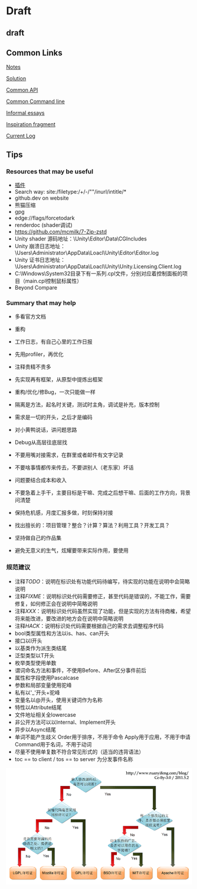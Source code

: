 # Draft

## draft

## Common Links

[Notes](./Note/Notes.md)

[Solution](./Note/Solution/Solution.md)

[Common API](./Note/Common%20API.md)

[Common Command line](./Note/Common%20Command%20line.md)

[Informal essays](./.secrets/Informal%20essays/Informal%20essays.md)

[Inspiration fragment](./.secrets/Informal%20essays/Inspiration%20fragment.md)

[Current Log](./LegacyLog/Tianan_LOG.md)

## Tips

### Resources that may be useful

- [插件](./Note/Notes.md)
- Search way: site:/filetype:/+/-/""/inurl/intitle/*
- github.dev on website
- 熊猫压缩
- gpg
- edge://flags/forcetodark
- renderdoc (shader调试)
- <https://github.com/mcmilk/7-Zip-zstd>
- Unity shader 源码地址：\Unity\Editor\Data\CGIncludes
- Unity 崩溃日志地址：\Users\Administrator\AppData\Loacl\Unity\Editor\Editor.log
- Unity 证书日志地址：\Users\Administrator\AppData\Loacl\Unity\Unity.Licensing.Client.log
- C:\Windows\System32目录下有一系列.cpl文件，分别对应着控制面板的项目（main.cpl控制鼠标属性）
- Beyond Compare

### Summary that may help

- 多看官方文档
- 重构
- 工作日志，有自己心里的工作日报
- 先用profiler，再优化
- 注释贵精不贵多
- 先实现再有框架，从原型中提炼出框架
- 重构/优化/修Bug，一次只能做一样
- 隔离是方法，起名时关键，测试时主角，调试是补充，版本控制
- 需求是一切的开头，之后才是编码
- 对小黄鸭说话，讲问题思路
- Debug从高层往底层找

- 不要用嘴对接需求，在群里或者邮件有文字记录
- 不要啥事情都传来传去，不要讲别人（老东家）坏话
- 问题要结合成本和收入
- 不要急着上手干，主要目标是干嘛、完成之后想干嘛、后面的工作方向，背景问清楚
- 保持危机感，月度汇报多做，时刻保持对接
- 找出擅长的：项目管理？整合？计算？算法？利用工具？开发工具？
- 坚持做自己的作品集
- 避免无意义的生气，炫耀要带来实际作用，要使用

### 规范建议

- 注释*TODO*：说明在标识处有功能代码待编写，待实现的功能在说明中会简略说明
- 注释*FIXME*：说明标识处代码需要修正，甚至代码是错误的，不能工作，需要修复，如何修正会在说明中简略说明
- 注释*XXX*：说明标识处代码虽然实现了功能，但是实现的方法有待商榷，希望将来能改进，要改进的地方会在说明中简略说明
- 注释*HACK*：说明标识处代码需要根据自己的需求去调整程序代码
- bool类型属性和方法以is、has、can开头
- 接口以I开头
- 以基类作为派生类结尾
- 泛型类型以T开头
- 枚举类型使用单数
- 谓词命名方法和事件，不使用Before、After区分事件前后
- 属性和字段使用Pascalcase
- 参数和局部变量使用驼峰
- 私有以'_'开头+驼峰
- 变量名以@开头，使用关键词作为名称
- 特性以Attribute结尾
- 文件地址相关全lowercase
- 非公开方法可以以Internal、Implement开头
- 异步以Async结尾
- 单词不能产生歧义
  Order用于排序，不用于命令
  Apply用于应用，不用于申请
  Command用于名词，不用于动词
- 尽量不使用单复数不符合常见形式的（适当的违背语法）
- toc == to client / tos == to server 为分发事件名称

![开源协议](./Picture/Open%20Resource%20License.png)
